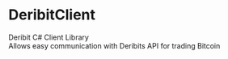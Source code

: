 # DeribitClient
Deribit C# Client Library <br/>
Allows easy communication with Deribits API for trading Bitcoin
